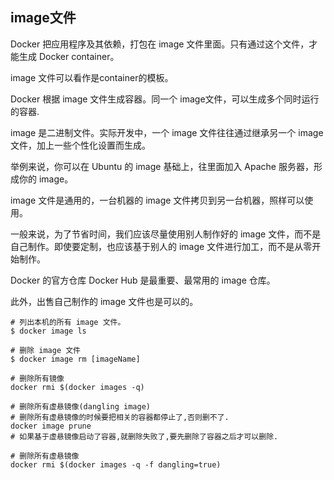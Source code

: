 ## image文件

Docker 把应用程序及其依赖，打包在 image 文件里面。只有通过这个文件，才能生成 Docker container。

image 文件可以看作是container的模板。

Docker 根据 image 文件生成容器。同一个 image文件，可以生成多个同时运行的容器.

image 是二进制文件。实际开发中，一个 image 文件往往通过继承另一个 image 文件，加上一些个性化设置而生成。

举例来说，你可以在 Ubuntu 的 image 基础上，往里面加入 Apache 服务器，形成你的 image。

image 文件是通用的，一台机器的 image 文件拷贝到另一台机器，照样可以使用。

一般来说，为了节省时间，我们应该尽量使用别人制作好的 image 文件，而不是自己制作。即使要定制，也应该基于别人的 image 文件进行加工，而不是从零开始制作。

Docker 的官方仓库 Docker Hub 是最重要、最常用的 image 仓库。

此外，出售自己制作的 image 文件也是可以的。

```shell
# 列出本机的所有 image 文件。
$ docker image ls

# 删除 image 文件
$ docker image rm [imageName]

# 删除所有镜像
docker rmi $(docker images -q)

# 删除所有虚悬镜像(dangling image)
# 删除所有虚悬镜像的时候要把相关的容器都停止了,否则删不了.
docker image prune
# 如果基于虚悬镜像启动了容器,就删除失败了,要先删除了容器之后才可以删除.

# 删除所有虚悬镜像
docker rmi $(docker images -q -f dangling=true)
```